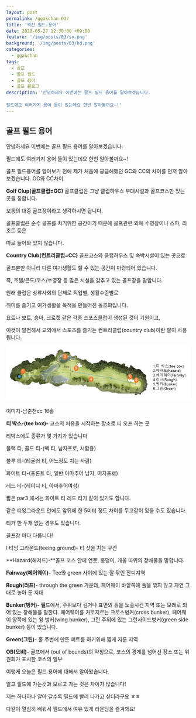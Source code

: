 ```yaml
---
layout: post
permalink: /ggakchan-03/
title: '꽉찬 필드 용어'
date: 2020-05-27 12:30:00 +09:00
feature: '/img/posts/03/sn.png'
background: '/img/posts/03/hd.png'
categories:
  - ggakchan
tags:
  - 골프
  - 골프 필드
  - 골프 용어
  - 골프 블로그
description: '안녕하세요 이번에는 골프 필드 용어를 알아보겠습니다.

필드에도 여러가지 용어 들이 있는데요 한번 알아볼까요~!'
---
```


## 골프 필드 용어



안녕하세요 이번에는 골프 필드 용어를 알아보겠습니다.

필드에도 여러가지 용어 들이 있는데요 한번 알아볼까요~!



골프 필드용어를 알아보기 전에 제가 처음에 궁금해했던 GC와 CC의 차이를 먼저 알아보겠습니다. GC와 CC차이

**Golf Clup(골프클럽=GC)** 골프클럽은 그냥 클럽하우스 부대시설과 골프코스만 있는 곳을 칭합니다.

보통의 대중 골프장이라고 생각하시면 됩니다.

골프클럽은 순수 골프를 치기위한 공간이기 때문에 골프관련 외에 수영장이나 스파, 리조트 등은

따로 들어와 있지 않습니다.



**Country Club(컨트리클럽=CC)** 골프코스와 클럽하우스 및 숙박시설이 있는 곳으로

골프뿐만 아니라 다른 여가생활도 할 수 있는 공간이 마련되어 있습니다.

즉, 호텔/콘도/코스/수영장 등 많은 시설을 갖추고 있는 골프장을 말합니다.

원래 클럽은 상류사회의 단체로 직업별, 생활수준별로

취미를 즐기고 여가생활을 목적을 만들어진 동호회입니다.

요트나 보트, 승마, 크로켓 같은 각종 스포츠클럽이 생성된 것이 기원이고,

이것이 발전해서 교외에서 스포츠를 즐기는 컨트리클럽(country club)이란 말이 사용됩니다.



![남춘천cc 16번째 홀](/img/posts/03/test.png)

 이미지-남춘천cc 16홀

**티 박스-(tee box)-** 코스의 처음을 시작하는 장소로 티 오프 하는 곳

티박스에도 종류가 몇 가지가 있습니다

블랙 티, 골드 티-(빽 티, 남자프로, 시합용)

블루 티-(레귤러 티, 어느정도 치는 사람)

화이트 티-(프론트 티, 일반 아마추어 남자, 여자프로)

레드 티-(레이디 티, 아마추어여성)

짧은 par3 에서는 화이트 티 레드 티가 같이 있기도 합니다.

같은 티잉그라운드 안에도 앞뒤에 한 5미터 정도 차이를 두고같이 있을 수도 있습니다.

티가 한 두개 없는 경우도 있습니다.

골프장 마다 다릅니다!

l 티잉 그라운드(teeing ground)- 티 샷을 치는 구간

**Hazard(해저드)-**골프 코스 안에 연못, 웅덩이, 개울 따위의 장애물을 말합니다.

**Fairway(페어웨이)-** Tee와 green 사이에 있는 잘 깎인 잔디지역

**Rough(러프)-** through the green 가운데, 페어웨이 바깥쪽에 풀을 깎지 않고 자연 그대로 놓아 둔 지대

**Bunker(벙커)- 필**드에서, 주위보다 깊거나 표면의 흙을 노출시킨 지역 또는 모래로 되어 있는 장해물을 말한다. 페어웨이를 가로지르는 크로스벙커(cross bunker), 페어웨이 양쪽에 있는 윙 벙커(wing bunker), 그린 주위에 있는 그린사이드벙커(green side bunker) 등이 있습니다.

**Green(그린)-** 홀 주변에 만든 퍼트를 하기위해 짧게 자른 지역

**OB(오비)-** 골프에서 (out of bounds)의 약칭으로, 코스의 경계를 넘어선 장소 또는 위원회가 표시한 코스의 일부



이렇게 오늘은 필드 용어에 대해서 알아봤습니다,

알고 필드에 가는것과 모르고 가는 것은 차이가 많습니다!

저는 하나하나 알아 갈수록 필드에 빨리 나가고 싶더라구요 ㅎㅎ

다같이 열심히 배워서 필드에서 여유 있게 라운딩을 즐겨봐요!
